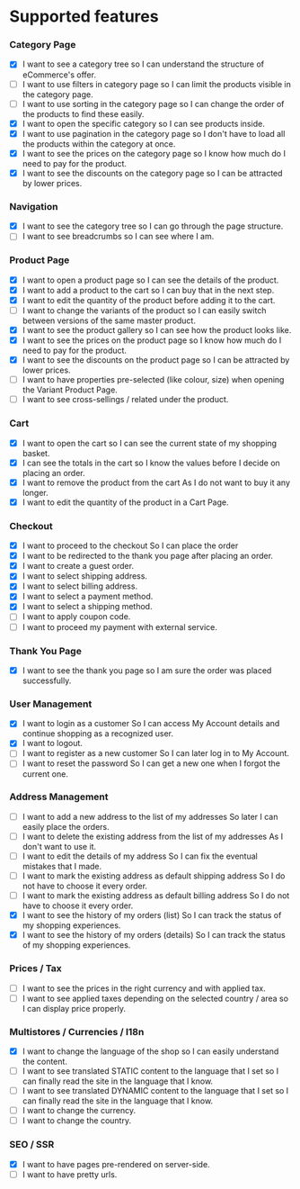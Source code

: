 # Supported features

### Category Page

- [x] I want to see a category tree so I can understand the structure of eCommerce's offer.
- [ ] I want to use filters in category page so I can limit the products visible in the category page.
- [ ] I want to use sorting in the category page so I can change the order of the products to find these easily.
- [x] I want to open the specific category so I can see products inside.
- [x] I want to use pagination in the category page so I don't have to load all the products within the category at once.
- [x] I want to see the prices on the category page so I know how much do I need to pay for the product.
- [x] I want to see the discounts on the category page so I can be attracted by lower prices.

### Navigation

- [x] I want to see the category tree so I can go through the page structure.
- [ ] I want to see breadcrumbs so I can see where I am.

### Product Page

- [x] I want to open a product page so I can see the details of the product.
- [x] I want to add a product to the cart so I can buy that in the next step.
- [x] I want to edit the quantity of the product before adding it to the cart.
- [ ] I want to change the variants of the product so I can easily switch between versions of the same master product.
- [x] I want to see the product gallery so I can see how the product looks like.
- [x] I want to see the prices on the product page so I know how much do I need to pay for the product.
- [x] I want to see the discounts on the product page so I can be attracted by lower prices.
- [ ] I want to have properties pre-selected (like colour, size) when opening the Variant Product Page.
- [ ] I want to see cross-sellings / related under the product.

### Cart

- [x] I want to open the cart so I can see the current state of my shopping basket.
- [x] I can see the totals in the cart so I know the values before I decide on placing an order.
- [x] I want to remove the product from the cart As I do not want to buy it any longer.
- [x] I want to edit the quantity of the product in a Cart Page.

### Checkout
- [x] I want to proceed to the checkout So I can place the order
- [x] I want to be redirected to the thank you page after placing an order.
- [x] I want to create a guest order.
- [x] I want to select shipping address.
- [x] I want to select billing address.
- [x] I want to select a payment method.
- [x] I want to select a shipping method.
- [ ] I want to apply coupon code.
- [ ] I want to proceed my payment with external service.
### Thank You Page

- [x] I want to see the thank you page so I am sure the order was placed successfully.

### User Management

- [x] I want to login as a customer So I can access My Account details and continue shopping as a recognized user.
- [x] I want to logout.
- [ ] I want to register as a new customer So I can later log in to My Account.
- [ ] I want to reset the password So I can get a new one when I forgot the current one.

### Address Management

- [ ] I want to add a new address to the list of my addresses So later I can easily place the orders.
- [ ] I want to delete the existing address from the list of my addresses As I don't want to use it.
- [ ] I want to edit the details of my address So I can fix the eventual mistakes that I made.
- [ ] I want to mark the existing address as default shipping address So I do not have to choose it every order.
- [ ] I want to mark the existing address as default billing address So I do not have to choose it every order.
- [x] I want to see the history of my orders (list) So I can track the status of my shopping experiences.
- [x] I want to see the history of my orders (details) So I can track the status of my shopping experiences.

### Prices / Tax
- [ ] I want to see the prices in the right currency and with applied tax.
- [ ] I want to see applied taxes depending on the selected country / area so I can display price properly.

### Multistores / Currencies / I18n

- [x] I want to change the language of the shop so I can easily understand the content.
- [ ] I want to see translated STATIC content to the language that I set so I can finally read the site in the language that I know.
- [ ] I want to see translated DYNAMIC content to the language that I set so I can finally read the site in the language that I know.
- [ ] I want to change the currency.
- [ ] I want to change the country.

### SEO / SSR
- [x] I want to have pages pre-rendered on server-side.
- [ ] I want to have pretty urls.